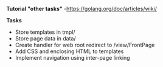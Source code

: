 
**Tutorial "other tasks"**
-https://golang.org/doc/articles/wiki/

**Tasks**
- Store templates in tmpl/
- Store page data in data/
- Create handler for web root redirect to /view/FrontPage
- Add CSS and enclosing HTML to templates
- Implement navigation using inter-page linking
